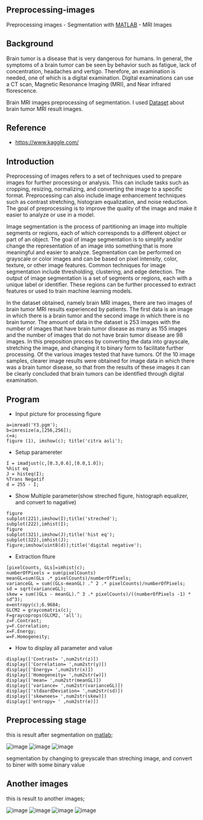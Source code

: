 ## Preprocessing-images
Preprocessing images - Segmentation with [MATLAB](https://www.mathworks.com/products/matlab.html) - MRI Images

## Background
Brain tumor is a disease that is very dangerous for humans. In general, the symptoms of a brain tumor can be seen by behavior such as fatigue, lack of concentration, headaches and vertigo. Therefore, an examination is needed, one of which is a digital examination. Digital examinations can use a CT scan, Magnetic Resonance Imaging (MRI), and Near infrared florescence.

Brain MRI images preprocessing of segmentation. I used [Dataset](https://www.kaggle.com/navoneel/brain-mri-images-for-brain-tumor-detection) about brain tumor MRI result images.

## Reference
- https://www.kaggle.com/

## Introduction
Preprocessing of images refers to a set of techniques used to prepare images for further processing or analysis. This can include tasks such as cropping, resizing, normalizing, and converting the image to a specific format. Preprocessing can also include image enhancement techniques such as contrast stretching, histogram equalization, and noise reduction. The goal of preprocessing is to improve the quality of the image and make it easier to analyze or use in a model.

Image segmentation is the process of partitioning an image into multiple segments or regions, each of which corresponds to a different object or part of an object. The goal of image segmentation is to simplify and/or change the representation of an image into something that is more meaningful and easier to analyze. Segmentation can be performed on grayscale or color images and can be based on pixel intensity, color, texture, or other image features. Common techniques for image segmentation include thresholding, clustering, and edge detection. The output of image segmentation is a set of segments or regions, each with a unique label or identifier. These regions can be further processed to extract features or used to train machine learning models.

In the dataset obtained, namely brain MRI images, there are two images of brain tumor MRI results experienced by patients. The first data is an image in which there is a brain tumor and the second image in which there is no brain tumor. The amount of data in the dataset is 253 images with the number of images that have brain tumor disease as many as 155 images and the number of images that do not have brain tumor disease are 98 images. In this preposition process by converting the data into grayscale, stretching the image, and changing it to binary form to facilitate further processing. Of the various images tested that have tumors. Of the 10 image samples, clearer image results were obtained for image data in which there was a brain tumor disease, so that from the results of these images it can be clearly concluded that brain tumors can be identified through digital examination.

## Program
- Input picture for processing figure 
```
a=imread('Y3.pgm');
b=imresize(a,[256,256]);
c=a;
figure (1), imshow(c); title('citra asli');
```
- Setup paramereter
```
I = imadjust(c,[0.3,0.6],[0.0,1.0]);
%hist eq
J = histeq(I);
%Trans Negatif
d = 255 - I;
```
- Show Multiple parameter(show streched figure, histograph equalizer, and convert to nagative) 
```
figure
subplot(221),imshow(I);title('streched');
subplot(222),imhist(I);
figure
subplot(321),imshow(J);title('hist eq');
subplot(322),imhist(J);
figure;imshow(uint8(d));title('digital negative');
```

- Extraction fiture
```
[pixelCounts, GLs]=imhist(c);
numberOfPixels = sum(pixelCounts)
meanGL=sum(GLs .* pixelCounts)/numberOfPixels;
varianceGL = sum((GLs-meanGL) .^ 2 .* pixelCounts)/numberOfPixels;
sd = sqrt(varianceGL);
skew = sum((GLs - meanGL).^ 3 .* pixelCounts)/((numberOfPixels -1) * sd^3);
e=entropy(c);6.9684;
GLCM2 = graycomatrix(c);
F=graycoprops(GLCM2, 'all');
z=F.Contrast;
y=F.Correlation;
x=F.Energy;
w=F.Homogeneity;
```
- How to display all parameter and value
```
display(['Contrast= ',num2str(z)])
display(['Correlation= ',num2str(y)])
display(['Energy= ',num2str(x)])
display(['Homogeneity= ',num2str(w)])
display(['mean= ',num2str(meanGL)])
display(['variance= ',num2str(varianceGL)])
display(['stdaardDeviation= ',num2str(sd)])
display(['skewnees= ',num2str(skew)])
display(['entropy= ' ,num2str(e)])
```

## Preprocessing stage 
this is result after segmentation on [matlab](https://www.mathworks.com/products/matlab.html);


![image](https://user-images.githubusercontent.com/110273737/209094272-c1c373a6-3b9f-4202-af7b-e96110352df7.png)
![image](https://user-images.githubusercontent.com/110273737/209094298-2fa6b1ad-d1d5-43dd-9a60-80eaf063f3e9.png)
![image](https://user-images.githubusercontent.com/110273737/209093980-a445fe8a-22ce-405e-9614-e2395282c2d9.png)


segmentation by changing to greyscale than streching image, and convert to biner with some binary value 

## Another images
this is result to another images;


![image](https://user-images.githubusercontent.com/110273737/212010251-7d918dfc-b145-4c2d-aa38-a3a24e4171d0.png)
![image](https://user-images.githubusercontent.com/110273737/212010493-ce362f99-11ea-488e-9c92-a9618fca32ed.png)
![image](https://user-images.githubusercontent.com/110273737/212010576-b4f5456d-a7b6-4a72-aa1c-4bfabc2ea0c6.png)
![image](https://user-images.githubusercontent.com/110273737/212010789-8e8b2d8f-d543-4d3d-ad4c-641aca157083.png)


